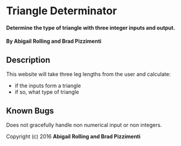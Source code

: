 # Triangle Determinator

#### Determine the type of triangle with three integer inputs and output.

#### By Abigail Rolling and Brad Pizzimenti

## Description

This website will take three leg lengths from the user and calculate:

- if the inputs form a triangle
- if so, what type of triangle

## Known Bugs

Does not gracefully handle non numerical input or non integers.


Copyright (c) 2016 **Abigail Rolling and Brad Pizzimenti**
